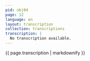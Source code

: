```yaml
---
pid: obj04
page: 12
language: en
layout: transcription
collection: transcriptions
transcription: |
  No transcription available.
---
```


{{ page.transcription | markdownify }}
